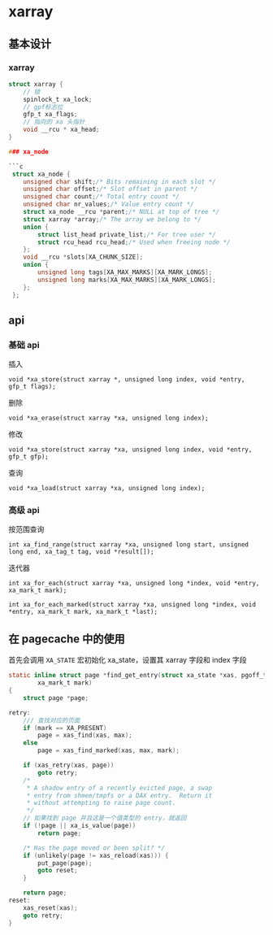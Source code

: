 # xarray

## 基本设计

### xarray

```c
struct xarray {
    // 锁
    spinlock_t xa_lock;
    // gpf标志位
    gfp_t xa_flags;
    // 指向的 xa 头指针
    void __rcu * xa_head;  
}

### xa_node

```c
 struct xa_node {
    unsigned char shift;/* Bits remaining in each slot */
    unsigned char offset;/* Slot offset in parent */
    unsigned char count;/* Total entry count */
    unsigned char nr_values;/* Value entry count */
    struct xa_node __rcu *parent;/* NULL at top of tree */
    struct xarray *array;/* The array we belong to */
    union {
        struct list_head private_list;/* For tree user */
        struct rcu_head rcu_head;/* Used when freeing node */
    };
    void __rcu *slots[XA_CHUNK_SIZE];
    union {
        unsigned long tags[XA_MAX_MARKS][XA_MARK_LONGS];
        unsigned long marks[XA_MAX_MARKS][XA_MARK_LONGS];
    };
 };
```

## api

### 基础 api

插入

    void *xa_store(struct xarray *, unsigned long index, void *entry, gfp_t flags);

删除

    void *xa_erase(struct xarray *xa, unsigned long index);

修改

    void *xa_store(struct xarray *xa, unsigned long index, void *entry, gfp_t gfp);

查询

    void *xa_load(struct xarray *xa, unsigned long index);

### 高级 api

按范围查询

    int xa_find_range(struct xarray *xa, unsigned long start, unsigned long end, xa_tag_t tag, void *result[]);

迭代器

    int xa_for_each(struct xarray *xa, unsigned long *index, void *entry, xa_mark_t mark);

    int xa_for_each_marked(struct xarray *xa, unsigned long *index, void *entry, xa_mark_t mark, xa_mark_t *last);

## 在 pagecache 中的使用

首先会调用 `XA_STATE` 宏初始化 xa_state，设置其 xarray 字段和 index 字段

```c
static inline struct page *find_get_entry(struct xa_state *xas, pgoff_t max,
		xa_mark_t mark)
{
	struct page *page;

retry:
    /// 查找对应的页面
	if (mark == XA_PRESENT)
		page = xas_find(xas, max);
	else
		page = xas_find_marked(xas, max, mark);

	if (xas_retry(xas, page))
		goto retry;
	/*
	 * A shadow entry of a recently evicted page, a swap
	 * entry from shmem/tmpfs or a DAX entry.  Return it
	 * without attempting to raise page count.
	 */
    // 如果找到 page 并且这是一个值类型的 entry，就返回
	if (!page || xa_is_value(page))
		return page;

	/* Has the page moved or been split? */
	if (unlikely(page != xas_reload(xas))) {
		put_page(page);
		goto reset;
	}

	return page;
reset:
	xas_reset(xas);
	goto retry;
}
```
